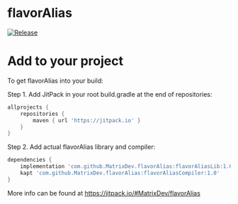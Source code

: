 # flavorAlias

[![Release](https://jitpack.io/v/MatrixDev/flavorAlias.svg)](https://jitpack.io/#MatrixDev/flavorAlias)

# Add to your project

To get flavorAlias into your build:

Step 1. Add JitPack in your root build.gradle at the end of repositories:

```groovy
allprojects {
    repositories {
        maven { url 'https://jitpack.io' }
    }
}
```

Step 2. Add actual flavorAlias library and compiler:

```groovy
dependencies {
    implementation 'com.github.MatrixDev.flavorAlias:flavorAliasLib:1.0'
    kapt 'com.github.MatrixDev.flavorAlias:flavorAliasCompiler:1.0'
}
```

More info can be found at https://jitpack.io/#MatrixDev/flavorAlias
